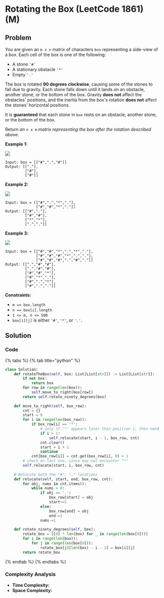 # Rotating the Box \(LeetCode 1861\) \(M\)

## Problem

You are given an `m x n` matrix of characters `box` representing a side-view of a box. Each cell of the box is one of the following:

* A stone `'#'`
* A stationary obstacle `'*'`
* Empty `'.'`

The box is rotated **90 degrees clockwise**, causing some of the stones to fall due to gravity. Each stone falls down until it lands on an obstacle, another stone, or the bottom of the box. Gravity **does not** affect the obstacles' positions, and the inertia from the box's rotation **does not** affect the stones' horizontal positions.

It is **guaranteed** that each stone in `box` rests on an obstacle, another stone, or the bottom of the box.

Return _an_ `n x m` _matrix representing the box after the rotation described above_.

**Example 1:**

![](https://assets.leetcode.com/uploads/2021/04/08/rotatingtheboxleetcodewithstones.png)

```text
Input: box = [["#",".","#"]]
Output: [["."],
         ["#"],
         ["#"]]
```

**Example 2:**

![](https://assets.leetcode.com/uploads/2021/04/08/rotatingtheboxleetcode2withstones.png)

```text
Input: box = [["#",".","*","."],
              ["#","#","*","."]]
Output: [["#","."],
         ["#","#"],
         ["*","*"],
         [".","."]]
```

**Example 3:**

![](https://assets.leetcode.com/uploads/2021/04/08/rotatingtheboxleetcode3withstone.png)

```text
Input: box = [["#","#","*",".","*","."],
              ["#","#","#","*",".","."],
              ["#","#","#",".","#","."]]
Output: [[".","#","#"],
         [".","#","#"],
         ["#","#","*"],
         ["#","*","."],
         ["#",".","*"],
         ["#",".","."]]
```

**Constraints:**

* `m == box.length`
* `n == box[i].length`
* `1 <= m, n <= 500`
* `box[i][j]` is either `'#'`, `'*'`, or `'.'`.

## Solution 

### Code

{% tabs %}
{% tab title="python" %}
```python
class Solution:
    def rotateTheBox(self, box: List[List[str]]) -> List[List[str]]:
        if not box:
            return box
        for row in range(len(box)):
            self.move_to_right(box[row])     
        return self.rotate_ninety_degrees(box)
    
    def move_to_right(self, box_row):
        cnt = {}
        start = 0
        for i in range(len(box_row)):
            if box_row[i] == '*':
                # only if '*' appears later than position 1, then need to relocate
                if i > 1:
                    self.relocate(start, i - 1, box_row, cnt)
                cnt.clear()
                start = i + 1
                continue
            cnt[box_row[i]] = cnt.get(box_row[i], 0) + 1
        # check on last one, since may not encounter "*"
        self.relocate(start, i, box_row, cnt)
    
    # Relocate both the "#", "." locations
    def relocate(self, start, end, box_row, cnt):
        for obj, nums in cnt.items():
            while nums > 0:
                if obj == '.':
                    box_row[start] = obj
                    start+=1
                else:
                    box_row[end] = obj
                    end-=1
                nums-=1
            
    def rotate_ninety_degrees(self, box):
        rotate_box = [[0] * len(box) for _ in range(len(box[0]))]
        for i in range(len(box)):
            for j in range(len(box[0])):
                rotate_box[j][len(box) - i - 1] = box[i][j]
        return rotate_box
```
{% endtab %}
{% endtabs %}

### Complexity Analysis

* **Time Complexity:**
* **Space Complexity:**

